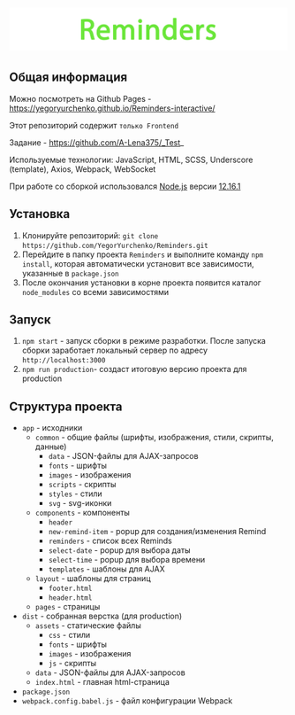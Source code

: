 # ![Reminders](project-logo.png)

## Общая информация

Можно посмотреть на Github Pages - https://yegoryurchenko.github.io/Reminders-interactive/

Этот репозиторий содержит `только Frontend`

Задание - https://github.com/A-Lena375/_Test_

Используемые технологии: JavaScript, HTML, SCSS, Underscore (template), Axios, Webpack, WebSocket

При работе со сборкой использовался [Node.js](https://nodejs.org/en/) версии [12.16.1](https://nodejs.org/download/release/v12.16.1/)

## Установка

1. Клонируйте репозиторий: `git clone https://github.com/YegorYurchenko/Reminders.git`
1. Перейдите в папку проекта `Reminders` и выполните команду `npm install`, которая автоматически установит все зависимости, указанные в `package.json`
1. После окончания установки в корне проекта появится каталог `node_modules` со всеми зависимостями

## Запуск

1. `npm start` - запуск сборки в режиме разработки. После запуска сборки заработает локальный сервер по адресу `http://localhost:3000`
1. `npm run production`- создаст итоговую версию проекта для production

## Структура проекта

* `app` - исходники
    * `common` - общие файлы (шрифты, изображения, стили, скрипты, данные)
        * `data` - JSON-файлы для AJAX-запросов
        * `fonts` - шрифты
        * `images` - изображения
        * `scripts` - скрипты
        * `styles` - стили
        * `svg` - svg-иконки
    * `components` - компоненты
        * `header`
        * `new-remind-item` - popup для создания/изменения Remind
        * `reminders` - список всех Reminds
        * `select-date` - popup для выбора даты
        * `select-time` - popup для выбора времени
        * `templates` - шаблоны для AJAX
    * `layout` - шаблоны для страниц
        * `footer.html`
        * `header.html`
    * `pages` - страницы
* `dist` - собранная верстка (для production)
    * `assets` - статические файлы
        * `css` - стили
        * `fonts` - шрифты
        * `images` - изображения
        * `js` - скрипты
    * `data` - JSON-файлы для AJAX-запросов
    * `index.html` - главная html-страница
* `package.json`
* `webpack.config.babel.js` - файл конфигурации Webpack
